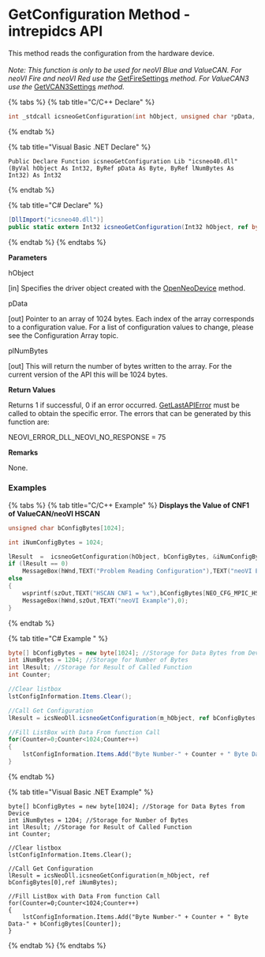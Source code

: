 # GetConfiguration Method - intrepidcs API

This method reads the configuration from the hardware device.\
\
_Note: This function is only to be used for neoVI Blue and ValueCAN. For neoVI Fire and neoVI Red use the_ [GetFireSettings](neovi-fire-intrepidcs-api/getfiresettings-method-intrepidcs-api.md) _method. For ValueCAN3 use the_ [GetVCAN3Settings](valuecan3-intrepidcs-api/getvcan3settings-method-intrepidcs-api.md) _method._

{% tabs %}
{% tab title="C/C++ Declare" %}
```cpp
int _stdcall icsneoGetConfiguration(int hObject, unsigned char *pData, int *plNumBytes);
```
{% endtab %}

{% tab title="Visual Basic .NET Declare" %}
```vbnet
Public Declare Function icsneoGetConfiguration Lib "icsneo40.dll" (ByVal hObject As Int32, ByRef pData As Byte, ByRef lNumBytes As Int32) As Int32
```
{% endtab %}

{% tab title="C# Declare" %}
```csharp
[DllImport("icsneo40.dll")]
public static extern Int32 icsneoGetConfiguration(Int32 hObject, ref byte pData, ref Int32 lNumBytes);
```
{% endtab %}
{% endtabs %}

**Parameters**

hObject

\[in] Specifies the driver object created with the [OpenNeoDevice](../basic-functions-overview-intrepidcs-api/openneodevice-method-intrepidcs-api.md) method.

pData

\[out] Pointer to an array of 1024 bytes. Each index of the array corresponds to a configuration value. For a list of configuration values to change, please see the Configuration Array topic.

plNumBytes

\[out] This will return the number of bytes written to the array. For the current version of the API this will be 1024 bytes.

**Return Values**

Returns 1 if successful, 0 if an error occurred. [GetLastAPIError](../error-functions-overview-intrepidcs-api/getlastapierror-method-intrepidcs-api.md) must be called to obtain the specific error. The errors that can be generated by this function are:

NEOVI\_ERROR\_DLL\_NEOVI\_NO\_RESPONSE = 75

**Remarks**

None.

### **Examples**

{% tabs %}
{% tab title="C/C++ Example" %}
**Displays the Value of CNF1 of ValueCAN/neoVI HSCAN**

```cpp
unsigned char bConfigBytes[1024];

int iNumConfigBytes = 1024;

lResult  =  icsneoGetConfiguration(hObject, bConfigBytes, &iNumConfigBytes);
if (lResult == 0)
    MessageBox(hWnd,TEXT("Problem Reading Configuration"),TEXT("neoVI Example"),0);
else
{
    wsprintf(szOut,TEXT("HSCAN CNF1 = %x"),bConfigBytes[NEO_CFG_MPIC_HS_CAN_CNF1]);
    MessageBox(hWnd,szOut,TEXT("neoVI Example"),0);
} 

```
{% endtab %}

{% tab title="C# Example " %}
```csharp
byte[] bConfigBytes = new byte[1024]; //Storage for Data Bytes from Device
int iNumBytes = 1204; //Storage for Number of Bytes
int lResult; //Storage for Result of Called Function
int Counter;

//Clear listbox
lstConfigInformation.Items.Clear();

//Call Get Configuration
lResult = icsNeoDll.icsneoGetConfiguration(m_hObject, ref bConfigBytes[0],ref iNumBytes);

//Fill ListBox with Data From function Call
for(Counter=0;Counter<1024;Counter++)
{
    lstConfigInformation.Items.Add("Byte Number-" + Counter + " Byte Data-" + bConfigBytes[Counter]);
}
```
{% endtab %}

{% tab title="Visual Basic .NET Example" %}
```vbnet
byte[] bConfigBytes = new byte[1024]; //Storage for Data Bytes from Device
int iNumBytes = 1204; //Storage for Number of Bytes
int lResult; //Storage for Result of Called Function
int Counter;

//Clear listbox
lstConfigInformation.Items.Clear();

//Call Get Configuration
lResult = icsNeoDll.icsneoGetConfiguration(m_hObject, ref bConfigBytes[0],ref iNumBytes);

//Fill ListBox with Data From function Call
for(Counter=0;Counter<1024;Counter++)
{
    lstConfigInformation.Items.Add("Byte Number-" + Counter + " Byte Data-" + bConfigBytes[Counter]);
} 
```
{% endtab %}
{% endtabs %}
